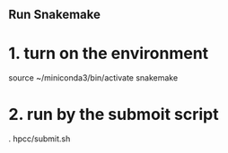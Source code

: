 ## Run Snakemake
# 1. turn on the environment
source ~/miniconda3/bin/activate snakemake
# 2. run by the submoit script
. hpcc/submit.sh
